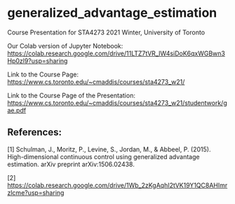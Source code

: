 # generalized_advantage_estimation
Course Presentation for STA4273 2021 Winter, University of Toronto

Our Colab version of Jupyter Notebook: https://colab.research.google.com/drive/11LTZ7tVR_IW4siDoK6qxWGBwn3Hp0zl9?usp=sharing

Link to the Course Page: https://www.cs.toronto.edu/~cmaddis/courses/sta4273_w21/

Link to the Course Page of the Presentation: https://www.cs.toronto.edu/~cmaddis/courses/sta4273_w21/studentwork/gae.pdf

## References:
[1] Schulman, J., Moritz, P., Levine, S., Jordan, M., & Abbeel, P. (2015). High-dimensional continuous control using generalized advantage estimation. arXiv preprint arXiv:1506.02438.

[2] https://colab.research.google.com/drive/1Wb_2zKgAqhI2tVK19Y1QC8AHImrzlcme?usp=sharing
